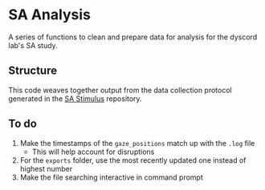 # SA Analysis

A series of functions to clean and prepare data for analysis for
the dyscord lab's SA study.

## Structure

This code weaves together output from the data collection protocol generated
in the [SA Stimulus](https://github.com/dyscord-lab/SA_Stimulus) repository.

## To do
1. Make the timestamps of the `gaze_positions` match up with the
  `.log` file
   - This will help account for disruptions
2. For the `exports` folder, use the most recently updated one instead
  of highest number
3. Make the file searching interactive in command prompt

